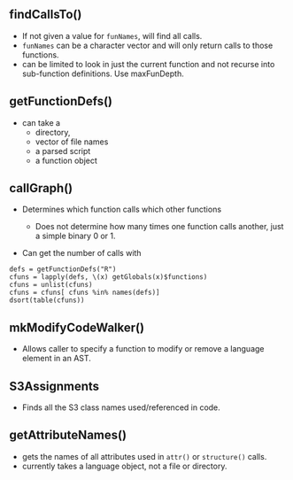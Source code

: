 

## findCallsTo() 

+ If not given a value for `funNames`, will find all calls.
+ `funNames` can be a character vector and will only return calls to those functions.
+ can be limited to look in just the current function and not recurse into
  sub-function definitions. Use maxFunDepth.


## getFunctionDefs() 

+ can take a 
    + directory, 
	+ vector of file names
	+ a parsed script
	+ a function object
	
	

## callGraph()

+ Determines which function calls which other functions
   + Does not determine how many times one function calls another, just a simple binary 0 or 1.

+  Can get the number of calls with 
```
defs = getFunctionDefs("R")
cfuns = lapply(defs, \(x) getGlobals(x)$functions)
cfuns = unlist(cfuns)
cfuns = cfuns[ cfuns %in% names(defs)]
dsort(table(cfuns))
```


## mkModifyCodeWalker()

+ Allows caller to specify a function to modify or remove a language element in an AST.


## S3Assignments

+ Finds all the S3 class names used/referenced in code.

## getAttributeNames()

+ gets the names of all attributes used in `attr()` or `structure()` calls.
+ currently takes a language object, not a file or directory.




